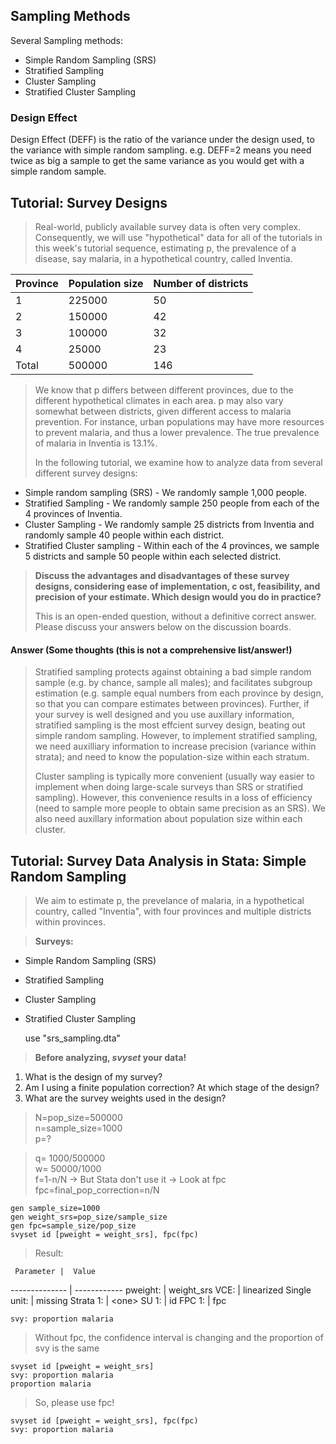 ## Sampling Methods ##
Several Sampling methods:

* Simple Random Sampling (SRS) 
* Stratified Sampling 
* Cluster Sampling 
* Stratified Cluster Sampling

### Design Effect ###
Design Effect (DEFF) is the ratio of the variance under the design used, to the variance with simple random sampling. e.g. DEFF=2 means you need twice as big a sample to get the same variance as you would get with a simple random sample.

## Tutorial: Survey Designs  ##
> Real-world, publicly available survey data is often very complex. Consequently, we will use "hypothetical" data for all of the tutorials in this week's tutorial sequence, estimating p, the prevalence of a disease, say malaria, in a hypothetical country, called Inventia.

Province | Population size | Number of districts
-------- | --------------- | --------------------
 1       | 225000          | 50
 2       | 150000          | 42
 3       | 100000          | 32
 4       |  25000          | 23
 Total   | 500000          | 146

> We know that p differs between different provinces, due to the different hypothetical climates in each area. p may also vary somewhat between districts, given different access to malaria prevention. For instance, urban populations may have more resources to prevent malaria, and thus a lower prevalence. The true prevalence of malaria in Inventia is 13.1%.  
>  
> In the following tutorial, we examine how to analyze data from several different survey designs: 

* Simple random sampling (SRS) - We randomly sample 1,000 people.
* Stratified Sampling - We randomly sample 250 people from each of the 4 provinces of Inventia.
* Cluster Sampling - We randomly sample 25 districts from Inventia and randomly sample 40 people within each district.
* Stratified Cluster sampling - Within each of the 4 provinces, we sample 5 districts and sample 50 people within each selected district.

> **Discuss the advantages and disadvantages of these survey designs, considering ease of implementation, c ost, feasibility, and precision of your estimate. Which design would you do in practice?**  
>  
> This is an open-ended question, without a definitive correct answer. Please discuss your answers below on the discussion boards.

#### Answer (Some thoughts (this is not a comprehensive list/answer!) ####
> Stratified sampling protects against obtaining a bad simple random sample (e.g. by chance, sample all males); and facilitates subgroup estimation (e.g. sample equal numbers from each province by design, so that you can compare estimates between provinces). Further, if your survey is well designed and you use auxillary information, stratified sampling is the most effcient survey design, beating out simple random sampling. However, to implement stratified sampling, we need auxilliary information to increase precision (variance within strata); and need to know the population-size within each stratum.  
>  
> Cluster sampling is typically more convenient (usually way easier to implement when doing large-scale surveys than SRS or stratified sampling). However, this convenience results in a loss of efficiency (need to sample more people to obtain same precision as an SRS). We also need auxillary information about population size within each cluster.

## Tutorial: Survey Data Analysis in Stata: Simple Random Sampling ##
> We aim to estimate p, the prevelance of malaria, in a hypothetical country, called "Inventia", with four provinces and multiple districts within provinces.

> **Surveys:**

* Simple Random Sampling (SRS) 
* Stratified Sampling 
* Cluster Sampling 
* Stratified Cluster Sampling


	use "srs_sampling.dta"


> **Before analyzing, *svyset* your data!**

1. What is the design of my survey?
2. Am I using a finite population correction? At which stage of the design?
3. What are the survey weights used in the design?

> N=pop_size=500000  
> n=sample_size=1000  
> p=?

> q= 1000/500000  
> w= 50000/1000  
> f=1-n/N -> But Stata don't use it -> Look at fpc  
> fpc=final_pop_correction=n/N

	gen sample_size=1000  
	gen weight_srs=pop_size/sample_size  
	gen fpc=sample_size/pop_size  
	svyset id [pweight = weight_srs], fpc(fpc)

> Result:

     Parameter |  Value
-------------- | ------------
      pweight: | weight_srs
          VCE: | linearized
  Single unit: | missing
     Strata 1: | \<one\>
         SU 1: | id
        FPC 1: | fpc


	svy: proportion malaria

> Without fpc, the confidence interval is changing and the proportion of svy is the same

	svyset id [pweight = weight_srs]
	svy: proportion malaria
	proportion malaria

> So, please use fpc!

	svyset id [pweight = weight_srs], fpc(fpc)
	svy: proportion malaria





